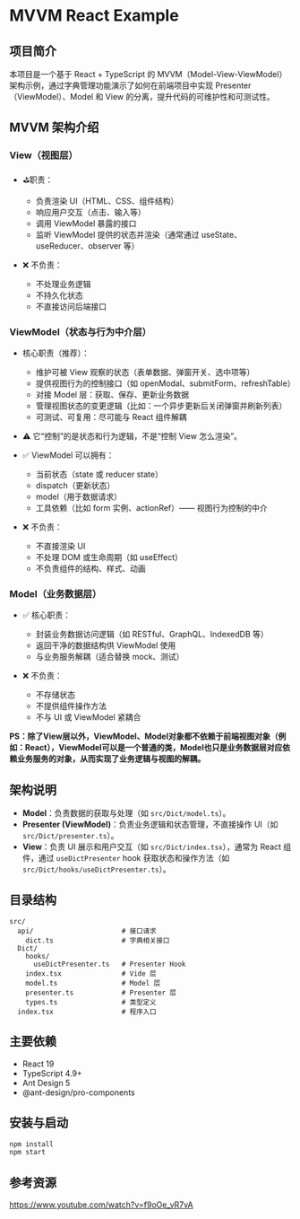 # MVVM React Example

## 项目简介
本项目是一个基于 React + TypeScript 的 MVVM（Model-View-ViewModel）架构示例，通过字典管理功能演示了如何在前端项目中实现 Presenter（ViewModel）、Model 和 View 的分离，提升代码的可维护性和可测试性。

## MVVM 架构介绍

### View（视图层）
* ⛳职责：

    * 负责渲染 UI（HTML、CSS、组件结构）
    * 响应用户交互（点击、输入等） 
    * 调用 ViewModel 暴露的接口 
    * 监听 ViewModel 提供的状态并渲染（通常通过 useState、useReducer、observer 等）
  
* ❌ 不负责：

    * 不处理业务逻辑 
    * 不持久化状态 
    * 不直接访问后端接口
  
### ViewModel（状态与行为中介层）
* 核心职责（推荐）：

    * 维护可被 View 观察的状态（表单数据、弹窗开关、选中项等）
    * 提供视图行为的控制接口（如 openModal、submitForm、refreshTable）
    * 对接 Model 层：获取、保存、更新业务数据 
    * 管理视图状态的变更逻辑（比如：一个异步更新后关闭弹窗并刷新列表） 
    * 可测试、可复用：尽可能与 React 组件解耦

* ⚠️ 它“控制”的是状态和行为逻辑，不是“控制 View 怎么渲染”。

* ✅ ViewModel 可以拥有：

    * 当前状态（state 或 reducer state） 
    * dispatch（更新状态） 
    * model（用于数据请求） 
    * 工具依赖（比如 form 实例、actionRef）—— 视图行为控制的中介

* ❌ 不负责：

    * 不直接渲染 UI 
    * 不处理 DOM 或生命周期（如 useEffect） 
    * 不负责组件的结构、样式、动画

### Model（业务数据层）
* ✅ 核心职责：

    * 封装业务数据访问逻辑（如 RESTful、GraphQL、IndexedDB 等） 
    * 返回干净的数据结构供 ViewModel 使用 
    * 与业务服务解耦（适合替换 mock、测试）

* ❌ 不负责： 

  * 不存储状态 
  * 不提供组件操作方法 
  * 不与 UI 或 ViewModel 紧耦合

**PS：除了View层以外，ViewModel、Model对象都不依赖于前端视图对象（例如：React），ViewModel可以是一个普通的类，Model也只是业务数据层对应依赖业务服务的对象，从而实现了业务逻辑与视图的解耦。**
## 架构说明

- **Model**：负责数据的获取与处理（如 `src/Dict/model.ts`）。
- **Presenter (ViewModel)**：负责业务逻辑和状态管理，不直接操作 UI（如 `src/Dict/presenter.ts`）。
- **View**：负责 UI 展示和用户交互（如 `src/Dict/index.tsx`），通常为 React 组件，通过 `useDictPresenter` hook 获取状态和操作方法（如 `src/Dict/hooks/useDictPresenter.ts`）。


## 目录结构

```
src/
  api/                      # 接口请求  
    dict.ts                 # 字典相关接口
  Dict/
    hooks/
      useDictPresenter.ts   # Presenter Hook
    index.tsx               # Vide 层   
    model.ts                # Model 层
    presenter.ts            # Presenter 层
    types.ts                # 类型定义
  index.tsx                 # 程序入口
```

## 主要依赖

- React 19
- TypeScript 4.9+
- Ant Design 5
- @ant-design/pro-components

## 安装与启动

```bash
npm install
npm start
```

## 参考资源
https://www.youtube.com/watch?v=f9oOe_vR7vA

